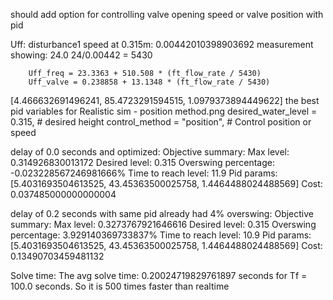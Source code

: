 should add option for controlling valve opening speed or valve position with pid

Uff:
        disturbance1 speed at 0.315m: 0.00442010398903692
        measurement showing: 24.0
        24/0.00442 = 5430

        
        Uff_freq = 23.3363 + 510.508 * (ft_flow_rate / 5430)
        Uff_valve = 0.238858 + 13.1348 * (ft_flow_rate / 5430)

[4.466632691496241, 85.4723291594515, 1.0979373894449622]
the best pid variables for Realistic sim - position method.png
        desired_water_level = 0.315, # desired height
        control_method = "position", # Control position or speed

delay of 0.0 seconds and optimized:
Objective summary:
         Max level: 0.314926830013172
         Desired level: 0.315
         Overswing percentage: -0.023228567246981666%
         Time to reach level: 11.9
         Pid params: [5.4031693504613525, 43.45363500025758, 1.4464488024488569]
         Cost: 0.037485000000000004

delay of 0.2 seconds with same pid already had 4% overswing:
Objective summary:
         Max level: 0.3273767921646616
         Desired level: 0.315
         Overswing percentage: 3.929140369733837%
         Time to reach level: 10.9
         Pid params: [5.4031693504613525, 43.45363500025758, 1.4464488024488569]
         Cost: 0.13490703459481132


Solve time:
The avg solve time: 0.20024719829761897 seconds for Tf = 100.0 seconds. So it is 500 times faster than realtime